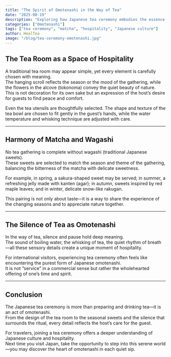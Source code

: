```yaml
---
title: "The Spirit of Omotenashi in the Way of Tea"
date: "2025-08-19"
description: "Exploring how Japanese tea ceremony embodies the essence of omotenashi through simplicity, harmony, and mindfulness."
categories: ["Omotenashi"]
tags: ["tea ceremony", "matcha", "hospitality", "Japanese culture"]
author: HealTea
image: "/blog/tea-ceremony-omotenashi.jpg"
---
```


## The Tea Room as a Space of Hospitality

A traditional tea room may appear simple, yet every element is carefully chosen with meaning.  
The hanging scroll reflects the season or the mood of the gathering, while the flowers in the alcove (tokonoma) convey the quiet beauty of nature.  
This is not decoration for its own sake but an expression of the host’s desire for guests to find peace and comfort.  

Even the tea utensils are thoughtfully selected. The shape and texture of the tea bowl are chosen to fit gently in the guest’s hands, while the water temperature and whisking technique are adjusted with care.  

---

## Harmony of Matcha and Wagashi

No tea gathering is complete without wagashi (traditional Japanese sweets).  
These sweets are selected to match the season and theme of the gathering, balancing the bitterness of the matcha with delicate sweetness.  

For example, in spring, a sakura-shaped sweet may be served; in summer, a refreshing jelly made with kanten (agar); in autumn, sweets inspired by red maple leaves; and in winter, delicate snow-like rakugan.  

This pairing is not only about taste—it is a way to share the experience of the changing seasons and to appreciate nature together.  

---

## The Silence of Tea as Omotenashi

In the way of tea, silence and pause hold deep meaning.  
The sound of boiling water, the whisking of tea, the quiet rhythm of breath—all these sensory details create a unique moment of hospitality.  

For international visitors, experiencing tea ceremony often feels like encountering the purest form of Japanese omotenashi.  
It is not “service” in a commercial sense but rather the wholehearted offering of one’s time and spirit.  

---

## Conclusion

The Japanese tea ceremony is more than preparing and drinking tea—it is an act of omotenashi.  
From the design of the tea room to the seasonal sweets and the silence that surrounds the ritual, every detail reflects the host’s care for the guest.  

For travelers, joining a tea ceremony offers a deeper understanding of Japanese culture and hospitality.  
Next time you visit Japan, take the opportunity to step into this serene world—you may discover the heart of omotenashi in each quiet sip.  
